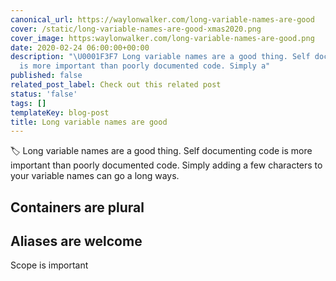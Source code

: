 ```yaml
---
canonical_url: https://waylonwalker.com/long-variable-names-are-good
cover: /static/long-variable-names-are-good-xmas2020.png
cover_image: https:waylonwalker.com/long-variable-names-are-good.png
date: 2020-02-24 06:00:00+00:00
description: "\U0001F3F7️ Long variable names are a good thing. Self documenting code
  is more important than poorly documented code. Simply a"
published: false
related_post_label: Check out this related post
status: 'false'
tags: []
templateKey: blog-post
title: Long variable names are good
---
```


🏷️ Long variable names are a good thing.  Self documenting code is more important than poorly documented code.  Simply adding a few characters to your variable names can go a long ways.

## Containers are plural

## Aliases are welcome

Scope is important